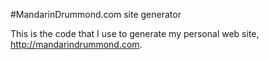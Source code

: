 #MandarinDrummond.com site generator

This is the code that I use to generate my personal web site, http://mandarindrummond.com.
